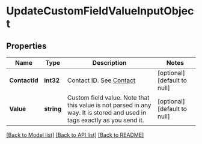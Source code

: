 # UpdateCustomFieldValueInputObject

## Properties
Name | Type | Description | Notes
------------ | ------------- | ------------- | -------------
**ContactId** | **int32** | Contact ID. See [Contact](http://docs.textmagictesting.com/#tag/Contacts)  | [optional] [default to null]
**Value** | **string** | Custom field value. Note that this value is not parsed in any way. It is stored and used in tags exactly as you send it. | [optional] [default to null]

[[Back to Model list]](../README.md#documentation-for-models) [[Back to API list]](../README.md#documentation-for-api-endpoints) [[Back to README]](../README.md)


